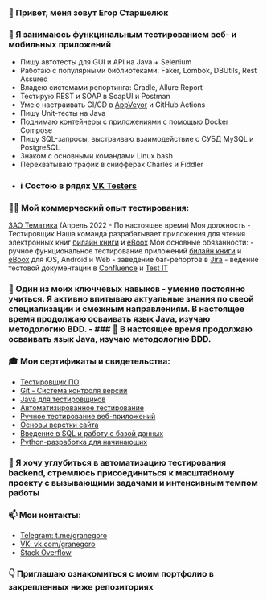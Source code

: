 ### 👋 Привет, меня зовут Егор Старшелюк

### 👀 Я занимаюсь функцинальным тестированием веб- и мобильных приложений
  -  Пишу автотесты для GUI и API на Java + Selenium
  -  Работаю с популярными библиотеками: Faker, Lombok, DBUtils, Rest Assured
  -  Владею системами репортинга: Gradle, Allure Report 
  -  Тестирую REST и SOAP в SoapUI и Postman
  -  Умею настраивать CI/CD в [AppVeyor](https://www.appveyor.com/) и GitHub Actions 
  -  Пишу Unit-тесты на Java
  -  Поднимаю контейнеры с приложениями с помощью Docker Compose
  -  Пишу SQL-запросы, выстраиваю взаимодействие с CУБД MySQL и PostgreSQL
  -  Знаком с основными командами Linux bash
  -  Перехватываю трафик в снифферах Charles и Fiddler
- ### ℹ️ Состою в рядях [VK Testers](https://vk.com/bugs?act=reporter&id=29202650) 

### 👨‍🔧 Мой коммерческий опыт тестирования:
  [ЗАО Тематика](https://hh.ru/employer/2697522) (Апрель 2022 - По настоящее время)
  Моя должность - Тестировщик
  Наша команда разрабатывает приложения для чтения электронных книг [билайн книги](https://books.beeline.ru/) и [eBoox](https://eboox.ru) 
  Мои основные обязанности:
    - ручное функциональное тестирование приложений [билайн книги](https://books.beeline.ru/) и [eBoox](https://eboox.ru) для iOS, Android и Web
    - заведение баг-репортов в [Jira](https://www.atlassian.com/ru/software/jira)
    - ведение тестовой документации в [Confluence](https://www.atlassian.com/ru/software/confluence) и [Test IT](https://testit.software) 

### 🌱 Один из моих ключчевых навыков - умение постоянно учиться. Я активно впитываю актуальные знания по свеой специализации и смежным направлениям. В наcтоящее время продолжаю осваивать язык Java, изучаю методологию BDD. - ### 🌱 В наcтоящее время продолжаю осваивать язык Java, изучаю методологию BDD. 

### 🎓 Мои сертификаты и свидетельства:
- [Тестировщик ПО](https://drive.google.com/file/d/1qjglY2y8TQhIyE4NCH_hcy2rq_MsOlrT/view?usp=sharing)
- [Git - Система контроля версий](https://drive.google.com/file/d/1gPOsrYHR_5boI9-V2zqWCNFvTSOXnvLB/view?usp=sharing)
- [Java для тестировщиков](https://drive.google.com/file/d/11lgDJETIEQDXNO5CZ0YSc2nOYRx4cFrE/view?usp=sharing)
- [Автоматизированное тестирование](https://drive.google.com/file/d/1gSXd2uyrvz_w0q-mKlTRcrOSZ4rhX4sa/view?usp=sharing)
- [Ручное тестирование веб-приложений](https://drive.google.com/file/d/1bQSdzSmTMlIC3YLncwL7f6UD9jOGV4Cl/view?usp=sharing)
- [Основы верстки сайта](https://drive.google.com/file/d/1kIfcPONjjh7cuXSSTksRqaOPHt3vt_Fq/view?usp=sharing)
- [Введение в SQL и работу с базой данных](https://drive.google.com/file/d/1p4FYVDcQlZGIPtfs8STbaeTQypoTgQ81/view?usp=sharing)
- [Python-разработка для начинающих](https://drive.google.com/file/d/12MKtNdmv4n9Q6LtNklLYR379M9d-5Q9G/view?usp=sharing)

### 💞️ Я хочу углубиться в автоматизацию тестирования backend, стремлюсь присоединиться к масштабному проекту с вызывающими задачами и интенсивным темпом работы

### 📫 Мои контакты: 
  - [Telegram: t.me/granegoro](https://t.me/granegoro)
  - [VK: vk.com/granegoro](https://vk.com/granegoro)
  - [Stack Overflow](https://stackoverflow.com/users/20582956/granegoro?tab=profile)

### 👇 Приглашаю ознакомиться с моим портфолио в закрепленных ниже репозиториях
<!---
granegoro/granegoro is a ✨ special ✨ repository because its `README.md` (this file) appears on your GitHub profile.
You can click the Preview link to take a look at your changes.
--->
